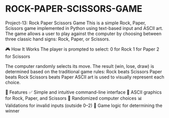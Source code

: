 # ROCK-PAPER-SCISSORS-GAME
Project-13: Rock Paper Scissors Game
This is a simple Rock, Paper, Scissors game implemented in Python using text-based input and ASCII art. The game allows a user to play against the computer by choosing between three classic hand signs: Rock, Paper, or Scissors.

🎮 How It Works
The player is prompted to select:
0 for Rock
1 for Paper
2 for Scissors

The computer randomly selects its move.
The result (win, lose, draw) is determined based on the traditional game rules:
Rock beats Scissors
Paper beats Rock
Scissors beats Paper
ASCII art is used to visually represent each choice.

🧠 Features
✅ Simple and intuitive command-line interface
🎨 ASCII graphics for Rock, Paper, and Scissors
🔁 Randomized computer choices
📊 Validations for invalid inputs (outside 0–2)
🧮 Game logic for determining the winner

